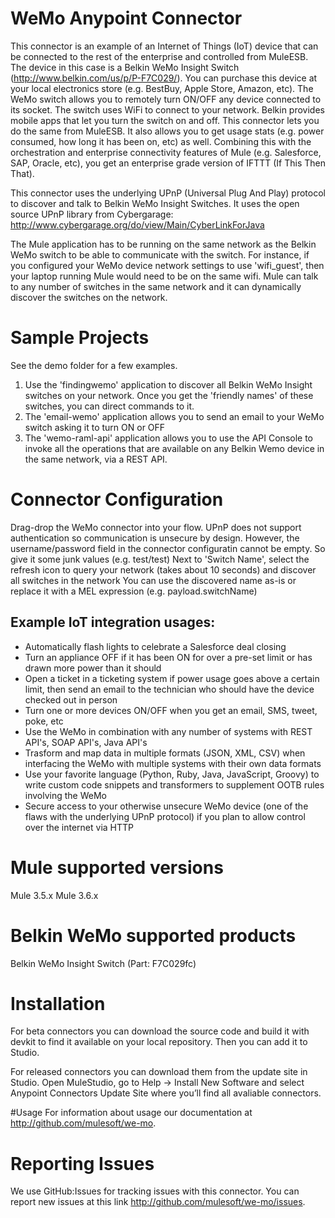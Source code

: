 # WeMo Anypoint Connector

This connector is an example of an Internet of Things (IoT) device that can be connected to the rest of the enterprise and controlled from MuleESB. The device in this case is a Belkin WeMo Insight Switch (http://www.belkin.com/us/p/P-F7C029/). You can purchase this device at your local electronics store (e.g. BestBuy, Apple Store, Amazon, etc). The WeMo switch allows you to remotely turn ON/OFF any device connected to its socket. The switch uses WiFi to connect to your network. Belkin provides mobile apps that let you turn the switch on and off. This connector lets you do the same from MuleESB. It also allows you to get usage stats (e.g. power consumed, how long it has been on, etc) as well. Combining this with the orchestration and enterprise connectivity features of Mule (e.g. Salesforce, SAP, Oracle, etc), you get an enterprise grade version of IFTTT (If This Then That).

This connector uses the underlying UPnP (Universal Plug And Play) protocol to discover and talk to Belkin WeMo Insight Switches. It uses the open source UPnP library from Cybergarage: http://www.cybergarage.org/do/view/Main/CyberLinkForJava

The Mule application has to be running on the same network as the Belkin WeMo switch to be able to communicate with the switch. For instance, if you configured your WeMo device network settings to use 'wifi_guest', then your laptop running Mule would need to be on the same wifi. Mule can talk to any number of switches in the same network and it can dynamically discover the switches on the network. 

# Sample Projects   
See the demo folder for a few examples. 
1. Use the 'findingwemo' application to discover all Belkin WeMo Insight switches on your network. Once you get the 'friendly names' of these switches, you can direct commands to it.
2. The 'email-wemo' application allows you to send an email to your WeMo switch asking it to turn ON or OFF
3. The 'wemo-raml-api' application allows you to use the API Console to invoke all the operations that are available on any Belkin Wemo device in the same network, via a REST API.

# Connector Configuration
Drag-drop the WeMo connector into your flow.
UPnP does not support authentication so communication is unsecure by design. However, the username/password field in the connector configuratin cannot be empty. So give it some junk values (e.g. test/test)
Next to 'Switch Name', select the refresh icon to query your network (takes about 10 seconds) and discover all switches in the network
You can use the discovered name as-is or replace it with a MEL expression (e.g. payload.switchName)

## Example IoT integration usages: 

* Automatically flash lights to celebrate a Salesforce deal closing
* Turn an appliance OFF if it has been ON for over a pre-set limit or has drawn more power than it should
* Open a ticket in a ticketing system if power usage goes above a certain limit, then send an email to the technician who should have the device checked out in person
* Turn one or more devices ON/OFF when you get an email, SMS, tweet, poke, etc
* Use the WeMo in combination with any number of systems with REST API's, SOAP API's, Java API's
* Trasform and map data in multiple formats (JSON, XML, CSV) when interfacing the WeMo with multiple systems with their own data formats
* Use your favorite language (Python, Ruby, Java, JavaScript, Groovy) to write custom code snippets and transformers to supplement OOTB rules involving the WeMo
* Secure access to your otherwise unsecure WeMo device (one of the flaws with the underlying UPnP protocol) if you plan to allow control over the internet via HTTP


# Mule supported versions
Mule 3.5.x
Mule 3.6.x

# Belkin WeMo supported products
Belkin WeMo Insight Switch (Part: F7C029fc)



# Installation 
For beta connectors you can download the source code and build it with devkit to find it available on your local repository. Then you can add it to Studio.

For released connectors you can download them from the update site in Studio. 
Open MuleStudio, go to Help → Install New Software and select Anypoint Connectors Update Site where you’ll find all avaliable connectors.

#Usage
For information about usage our documentation at http://github.com/mulesoft/we-mo.

# Reporting Issues

We use GitHub:Issues for tracking issues with this connector. You can report new issues at this link http://github.com/mulesoft/we-mo/issues.